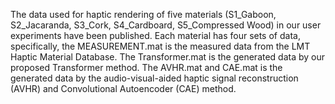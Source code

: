 The data used for haptic rendering of five materials (S1\_Gaboon, S2\_Jacaranda, S3\_Cork, S4\_Cardboard, S5\_Compressed Wood) in our user experiments have been published. 
Each material has four sets of data, specifically, the MEASUREMENT.mat is the measured data from the LMT Haptic Material Database. The Transformer.mat is the generated data by our proposed Transformer method. The AVHR.mat and CAE.mat is the generated data by the audio-visual-aided haptic signal reconstruction (AVHR) and Convolutional Autoencoder (CAE) method.
